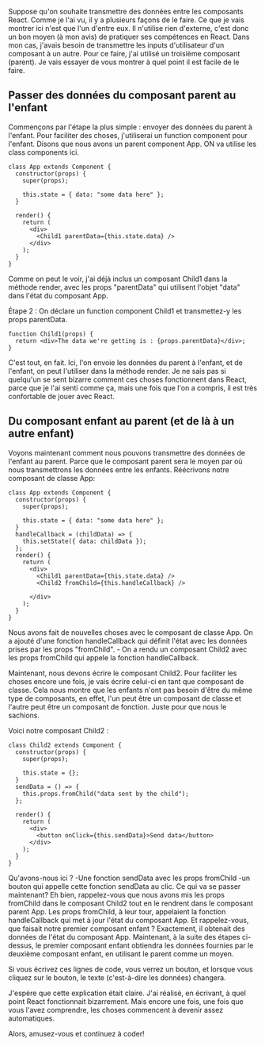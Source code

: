Suppose qu'on souhaite transmettre des données entre les composants React. Comme je l'ai vu, il y a plusieurs façons de le faire. Ce que je vais montrer ici n'est que l'un d'entre eux. Il n'utilise rien d'externe, c'est donc un bon moyen (à mon avis) de pratiquer ses compétences en React. Dans mon cas, j'avais besoin de transmettre les inputs d'utilisateur d'un composant à un autre. Pour ce faire, j'ai utilisé un troisième composant (parent). Je vais essayer de vous montrer à quel point il est facile de le faire.

## Passer des données du composant parent au l'enfant

Commençons par l'étape la plus simple : envoyer des données du parent à l'enfant. Pour faciliter des choses, j'utiliserai un function component pour l'enfant. Disons que nous avons un parent component App. ON va utilise les class components ici.

```
class App extends Component {
  constructor(props) {
    super(props);

    this.state = { data: "some data here" };
  }

  render() {
    return (
      <div>
        <Child1 parentData={this.state.data} />
      </div>
    );
  }
}
```

Comme on peut le voir, j'ai déjà inclus un composant Child1 dans la méthode render, avec les props "parentData" qui utilisent l'objet "data" dans l'état du composant App.

Étape 2 : On déclare un function component Child1 et transmettez-y les props parentData.

```
function Child1(props) {
  return <div>The data we're getting is : {props.parentData}</div>;
}
```

C'est tout, en fait. Ici, l'on envoie les données du parent à l'enfant, et de l'enfant, on peut l'utiliser dans la méthode render. Je ne sais pas si quelqu'un se sent bizarre comment ces choses fonctionnent dans React, parce que je l'ai senti comme ça, mais une fois que l'on a compris, il est très confortable de jouer avec React.

## Du composant enfant au parent (et de là à un autre enfant)

Voyons maintenant comment nous pouvons transmettre des données de l'enfant au parent. Parce que le composant parent sera le moyen par où nous transmettrons les données entre les enfants. Réécrivons notre composant de classe App:

```
class App extends Component {
  constructor(props) {
    super(props);

    this.state = { data: "some data here" };
  }
  handleCallback = (childData) => {
    this.setState({ data: childData });
  };
  render() {
    return (
      <div>
        <Child1 parentData={this.state.data} />
        <Child2 fromChild={this.handleCallback} />

      </div>
    );
  }
}
```

Nous avons fait de nouvelles choses avec le composant de classe App. On a ajouté d'une fonction handleCallback qui définit l'état avec les données prises par les props "fromChild". - On a rendu un composant Child2 avec les props fromChild qui appele la fonction handleCallback.

Maintenant, nous devons écrire le composant Child2. Pour faciliter les choses encore une fois, je vais écrire celui-ci en tant que composant de classe. Cela nous montre que les enfants n'ont pas besoin d'être du même type de composants, en effet, l'un peut être un composant de classe et l'autre peut être un composant de fonction. Juste pour que nous le sachions.

Voici notre composant Child2 :

```
class Child2 extends Component {
  constructor(props) {
    super(props);

    this.state = {};
  }
  sendData = () => {
    this.props.fromChild("data sent by the child");
  };

  render() {
    return (
      <div>
        <button onClick={this.sendData}>Send data</button>
      </div>
    );
  }
}
```

Qu'avons-nous ici ? -Une fonction sendData avec les props fromChild -un bouton qui appelle cette fonction sendData au clic. Ce qui va se passer maintenant? Eh bien, rappelez-vous que nous avons mis les props fromChild dans le composant Child2 tout en le rendrent dans le composant parent App. Les props fromChild, à leur tour, appelaient la fonction handleCallback qui met à jour l'état du composant App. Et rappelez-vous, que faisait notre premier composant enfant ? Exactement, il obtenait des données de l'état du composant App. Maintenant, à la suite des étapes ci-dessus, le premier composant enfant obtiendra les données fournies par le deuxième composant enfant, en utilisant le parent comme un moyen.

Si vous écrivez ces lignes de code, vous verrez un bouton, et lorsque vous cliquez sur le bouton, le texte (c'est-à-dire les données) changera.

J'espère que cette explication était claire. J'ai réalisé, en écrivant, à quel point React fonctionnait bizarrement. Mais encore une fois, une fois que vous l'avez comprendre, les choses commencent à devenir assez automatiques.

Alors, amusez-vous et continuez à coder!
